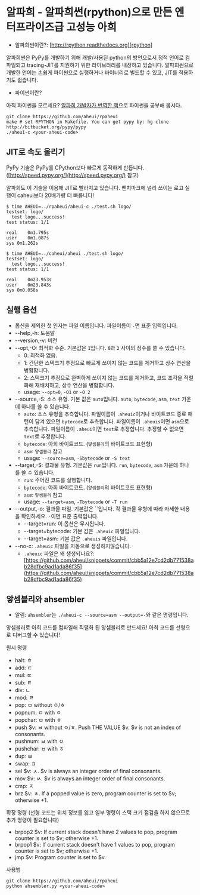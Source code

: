 알파희 - 알파희썬(rpython)으로 만든 엔터프라이즈급 고성능 아희
====

* 알파희썬이란?: [http://rpython.readthedocs.org][rpython]

알파희썬은 PyPy를 개발하기 위해 개발/사용된 python의 방언으로서 정적 언어로 컴파일되고 tracing-JIT를 지원하기 위한 라이브러리를 내장하고 있습니다.
알파희썬으로 개발한 언어는 손쉽게 파이썬으로 실행하거나 바이너리로 빌드할 수 있고, JIT를 적용하기도 쉽습니다.

* 파이썬이란?

아직 파이썬을 모르세요? [알파희 개발자가 번역한 책](http://www.yes24.com/24/Goods/15240210?Acode=101)으로 파이썬을 공부해 봅시다.


```
git clone https://github.com/aheui/rpaheui
make # set RPYTHON in Makefile. You can get pypy by: hg clone http://bitbucket.org/pypy/pypy
./aheui-c <your-aheui-code>
```

JIT로 속도 올리기
----

PyPy 기술은 PyPy를 CPython보다 빠르게 동작하게 만듭니다. ([http://speed.pypy.org/](http://speed.pypy.org/) 참고)

알파희도 이 기술을 이용해 JIT로 빨라지고 있습니다. 벤치마크에 널리 쓰이는 로고 실행이 caheui보다 20배가량 더 빠릅니다!

```
$ time AHEUI=../rpaheui/aheui-c ./test.sh logo/
testset: logo/
  test logo...success!
test status: 1/1

real	0m1.795s
user	0m1.087s
sys	0m1.262s
```

```
$ time AHEUI=../caheui/aheui ./test.sh logo/
testset: logo/
  test logo...success!
test status: 1/1

real	0m23.953s
user	0m23.843s
sys	0m0.058s
```

실행 옵션
----
- 옵션을 제외한 첫 인자는 파일 이름입니다. 파일이름이 `-`면 표준 입력입니다.
- --help,-h: 도움말
- --version,-v: 버전
- --opt,-O: 최적화 수준. 기본값은 `1`입니다. `0`과 `2` 사이의 정수를 쓸 수 있습니다.
  - 0: 최적화 없음.
  - 1: 간단한 스택크기 추정으로 빠르게 쓰이지 않는 코드를 제거하고 상수 연산을 병합합니다.
  - 2: 스택크기 추정으로 완벽하게 쓰이지 않는 코드를 제거하고, 코드 조각을 직렬화해 재배치하고, 상수 연산을 병합합니다.
  - usage: `--opt=0`, `-O1` or `-O 2`
- --source,-S: 소스 유형. 기본 값은 `auto`입니다. `auto`, `bytecode`, `asm`, `text` 가운데 하나를 쓸 수 있습니다.
  - `auto`: 소스 유형을 추측합니다. 파일이름이 `.aheuic`이거나 바이트코드 종료 패턴이 담겨 있으면 `bytecode`로 추측합니다. 파일이름이 `.aheuis`이면 `asm`으로 추측합니다. 파일이름이 `.aheui`이면 `text`로 추정합니다. 추정할 수 없으면 `text`로 추정합니다.
  - `bytecode`: 아희 바이트코드. (`앟셈블리`의 바이트코드 표현형)
  - `asm`: `앟셈블리` 참고
  - usage: `--source=asm`, `-Sbytecode` or `-S text`
- --target,-S: 결과물 유형. 기본값은 `run`입니다. `run`, `bytecode`, `asm` 가운데 하나를 쓸 수 있습니다.
  - `run`: 주어진 코드를 실행합니다.
  - `bytecode`: 아희 바이트코드. (`앟셈블리`의 바이트코드 표현형)
  - `asm`: `앟셈블리` 참고
  - usage: `--target=asm`, `-Tbytecode` or `-T run`
- --output,-o: 결과물 파일. 기본값은 ``입니다. 각 결과물 유형에 따라 자세한 내용을 확인하세요. `-`이면 표준 출력입니다.
  - --target=run: 이 옵션은 무시됩니다.
  - --target=bytecode: 기본 값은 `.aheuic` 파일입니다.
  - --target=asm: 기본 값은 `.aheuis` 파일입니다.
- --no-c: `.aheuic` 파일을 자동으로 생성하지않습니다.
  - `.aheuic` 파일은 왜 생성되나요?: [https://github.com/aheui/snippets/commit/cbb5a12e7cd2db771538ab28dfbc9ad1ada86f35](https://github.com/aheui/snippets/commit/cbb5a12e7cd2db771538ab28dfbc9ad1ada86f35)

앟셈블리와 ahsembler
----

* 알림: `ahsembler`는 `./aheui-c --source=asm --output=-`와 같은 명령입니다.

앟셈블러로 아희 코드를 컴파일해 직렬화 된 앟셈블리로 만드세요!
아희 코드를 선형으로 디버그할 수 있습니다!

원시 명령

- halt: ㅎ
- add: ㄷ
- mul: ㄸ
- sub: ㅌ
- div: ㄴ
- mod: ㄹ
- pop: ㅁ without ㅇ/ㅎ
- popnum: ㅁ with ㅇ
- popchar: ㅁ with ㅎ
- push $v: ㅂ without ㅇ/ㅎ. Push THE VALUE $v. $v is not an index of consonants.
- pushnum: ㅂ with ㅇ
- pushchar: ㅂ with ㅎ
- dup: ㅃ
- swap: ㅍ
- sel $v: ㅅ. $v is always an integer order of final consonants.
- mov $v: ㅆ. $v is always an integer order of final consonants.
- cmp: ㅈ
- brz $v: ㅊ. If a popped value is zero, program counter is set to $v; otherwise +1.

확장 명령 (선형 코드는 위치 정보를 잃고 일부 명령이 스택 크기 점검을 하지 않으므로 추가 명령이 필요합니다)

- brpop2 $v: If current stack doesn't have 2 values to pop, program counter is set to $v; otherwise +1.
- brpop1 $v: If current stack doesn't have 1 values to pop, program counter is set to $v; otherwise +1.
- jmp $v: Program counter is set to $v.

사용법

```
git clone https://github.com/aheui/rpaheui
python ahsembler.py <your-aheui-code>
```

 [rpython]: http://rpython.readthedocs.org